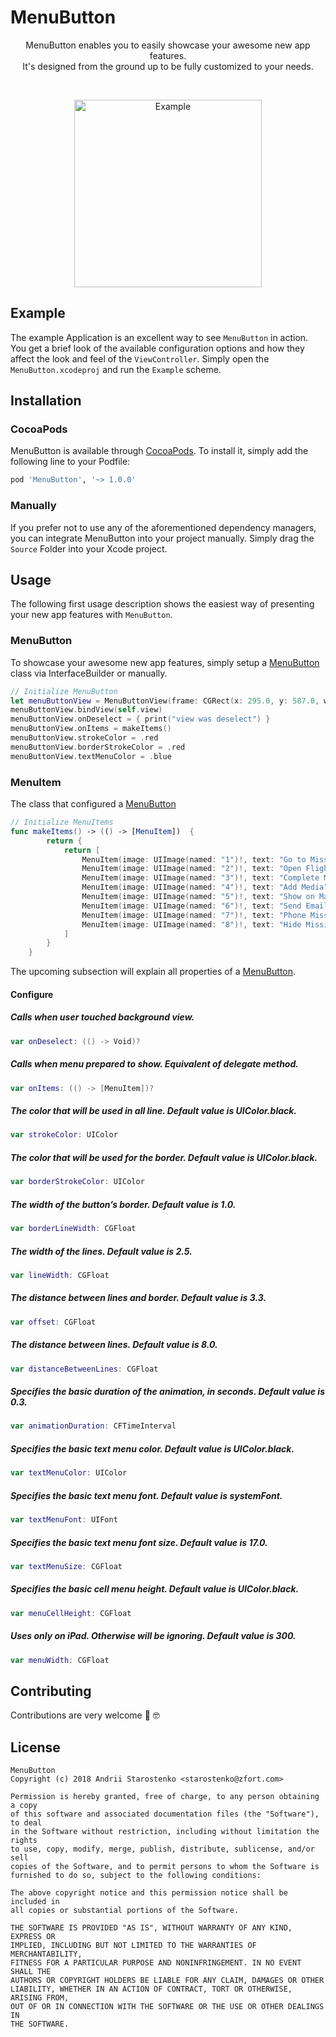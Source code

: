 # MenuButton

<p align="center">
   MenuButton enables you to easily showcase your awesome new app features. <br/> It's designed from the ground up to be fully customized to your needs.
</p>

<br/>

<p align="center">
   <img width="300" src="https://user-images.githubusercontent.com/6384315/40904078-5274ecea-67e2-11e8-9943-35607aa8ab38.gif" alt="Example">
</p>

## Example

The example Application is an excellent way to see `MenuButton` in action. You get a brief look of the available configuration options and how they affect the look and feel of the `ViewController`. Simply open the `MenuButton.xcodeproj` and run the `Example` scheme.

## Installation

### CocoaPods

MenuButton is available through [CocoaPods](http://cocoapods.org). To install
it, simply add the following line to your Podfile:

```bash
pod 'MenuButton', '~> 1.0.0'
```

### Manually

If you prefer not to use any of the aforementioned dependency managers, you can integrate MenuButton into your project manually. Simply drag the `Source` Folder into your Xcode project.

## Usage
The following first usage description shows the easiest way of presenting your new app features with `MenuButton`.

### MenuButton
To showcase your awesome new app features, simply setup a [MenuButton](https://github.com/zfort/menubutton/blob/master/MenuButton/Source/Public/MenuButtonView/MenuButtonView.swift) class via InterfaceBuilder or manually.

```swift
// Initialize MenuButton
let menuButtonView = MenuButtonView(frame: CGRect(x: 295.0, y: 587.0, width: 60.0, height: 60.0)
menuButtonView.bindView(self.view)
menuButtonView.onDeselect = { print("view was deselect") }
menuButtonView.onItems = makeItems()
menuButtonView.strokeColor = .red
menuButtonView.borderStrokeColor = .red
menuButtonView.textMenuColor = .blue
```

### MenuItem
The class that configured a [MenuButton](https://github.com/zfort/menubutton/blob/master/MenuButton/Source/Public/MenuButtonView/MenuButtonView.swift)
```swift
// Initialize MenuItems
func makeItems() -> (() -> [MenuItem])  {
        return {
            return [
                MenuItem(image: UIImage(named: "1")!, text: "Go to Mission Chat", action: { print("Clicked at: Go to Mission Chat") }),
                MenuItem(image: UIImage(named: "2")!, text: "Open Flight Plan", action: { print("Clicked at: Open Flight Plan") }),
                MenuItem(image: UIImage(named: "3")!, text: "Complete Mission", action: { print("Clicked at: Complete Mission") }),
                MenuItem(image: UIImage(named: "4")!, text: "Add Media", action: { print("Clicked at: Add Media") }),
                MenuItem(image: UIImage(named: "5")!, text: "Show on Map", action: { print("Clicked at: Show on Map") }),
                MenuItem(image: UIImage(named: "6")!, text: "Send Email to Mission Creator", action: { print("Clicked at: Send Email to Mission Creator") }),
                MenuItem(image: UIImage(named: "7")!, text: "Phone Mission Creator", action: { print("Clicked at: Phone Mission Creator") }),
                MenuItem(image: UIImage(named: "8")!, text: "Hide Mission from Mission List", action: { print("Clicked at: Hide Mission from Mission List") })
            ]
        }
    }
```

The upcoming subsection will explain all properties of a [MenuButton](https://github.com/zfort/menubutton/blob/master/MenuButton/Source/Public/MenuButtonView/MenuButtonView.swift).

#### Configure
##### Calls when user touched background view.
```swift
var onDeselect: (() -> Void)?
```
##### Calls when menu prepared to show. Equivalent of delegate method.
```swift
var onItems: (() -> [MenuItem])?
```
##### The color that will be used in all line. Default value is UIColor.black.
```swift
var strokeColor: UIColor
```
##### The color that will be used for the border. Default value is UIColor.black.
```swift
var borderStrokeColor: UIColor
```
##### The width of the button’s border. Default value is 1.0.
```swift
var borderLineWidth: CGFloat
```
##### The width of the lines. Default value is 2.5.
```swift
var lineWidth: CGFloat
```
##### The distance between lines and border. Default value is 3.3.
```swift
var offset: CGFloat
```
##### The distance between lines. Default value is 8.0.
```swift
var distanceBetweenLines: CGFloat
```
##### Specifies the basic duration of the animation, in seconds. Default value is 0.3.
```swift
var animationDuration: CFTimeInterval
```
##### Specifies the basic text menu color. Default value is UIColor.black.
```swift
var textMenuColor: UIColor
```
##### Specifies the basic text menu font. Default value is systemFont.
```swift
var textMenuFont: UIFont
```
##### Specifies the basic text menu font size. Default value is 17.0.
```swift
var textMenuSize: CGFloat
```
##### Specifies the basic cell menu height. Default value is UIColor.black.
```swift
var menuCellHeight: CGFloat
```
##### Uses only on iPad. Otherwise will be ignoring. Default value is 300.
```swift
var menuWidth: CGFloat
```

## Contributing
Contributions are very welcome 🙌 🤓

## License

```
MenuButton
Copyright (c) 2018 Andrii Starostenko <starostenko@zfort.com>

Permission is hereby granted, free of charge, to any person obtaining a copy
of this software and associated documentation files (the "Software"), to deal
in the Software without restriction, including without limitation the rights
to use, copy, modify, merge, publish, distribute, sublicense, and/or sell
copies of the Software, and to permit persons to whom the Software is
furnished to do so, subject to the following conditions:

The above copyright notice and this permission notice shall be included in
all copies or substantial portions of the Software.

THE SOFTWARE IS PROVIDED "AS IS", WITHOUT WARRANTY OF ANY KIND, EXPRESS OR
IMPLIED, INCLUDING BUT NOT LIMITED TO THE WARRANTIES OF MERCHANTABILITY,
FITNESS FOR A PARTICULAR PURPOSE AND NONINFRINGEMENT. IN NO EVENT SHALL THE
AUTHORS OR COPYRIGHT HOLDERS BE LIABLE FOR ANY CLAIM, DAMAGES OR OTHER
LIABILITY, WHETHER IN AN ACTION OF CONTRACT, TORT OR OTHERWISE, ARISING FROM,
OUT OF OR IN CONNECTION WITH THE SOFTWARE OR THE USE OR OTHER DEALINGS IN
THE SOFTWARE.
```
